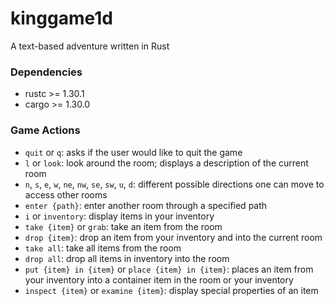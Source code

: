 # kinggame1d
A text-based adventure written in Rust

### Dependencies
* rustc >= 1.30.1
* cargo >= 1.30.0

### Game Actions
* `quit` or `q`: asks if the user would like to quit the game
* `l` or `look`: look around the room; displays a description of the current room
* `n`, `s`, `e`, `w`, `ne`, `nw`, `se`, `sw`, `u`, `d`: different possible directions one can move to access other rooms
* `enter {path}`: enter another room through a specified path
* `i` or `inventory`: display items in your inventory
* `take {item}` or `grab`: take an item from the room
* `drop {item}`: drop an item from your inventory and into the current room
* `take all`: take all items from the room
* `drop all`: drop all items in inventory into the room
* `put {item} in {item}` or `place {item} in {item}`: places an item from your inventory into a container item in the room or your inventory
* `inspect {item}` or `examine {item}`: display special properties of an item